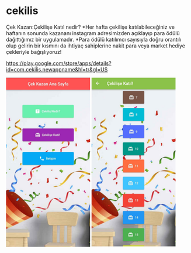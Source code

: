 # cekilis

Çek Kazan:Çekilişe Katıl nedir?
*Her hafta çekilişe katılabileceğiniz ve haftanın sonunda kazananı instagram adresimizden açıklayıp para ödülü dağıttığımız bir uygulamadır.
*Para ödülü katılımcı sayısıyla doğru orantılı olup gelirin bir
kısmını da ihtiyaç sahiplerine nakit para veya market hediye
çekleriyle bağışlıyoruz!

https://play.google.com/store/apps/details?id=com.cekilis.newappname&hl=tr&gl=US

<img src="lib/assets/31f198f0-8554-41e3-a840-ddab24a2de7f.jpg" width="230">

<img src="lib/assets/5e4a7e40-d5e3-477d-85e1-ccd2a1bb99e2.jpg" width="230">

